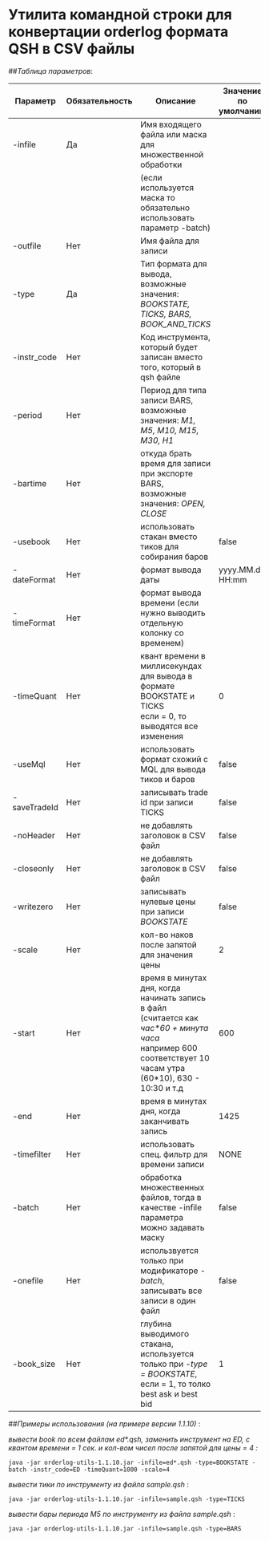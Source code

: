 # Утилита командной строки для конвертации orderlog формата QSH в CSV файлы

##_Таблица параметров_:

| Параметр    | Обязательность | Описание | Значение по умолчанию |
| ----------- | ----------- | ---------- | ------- |
| -infile     | Да       | Имя входящего файла или маска для множественной обработки                      || 
|             |          | (если используется маска то обязательно использовать параметр -batch)||  
| -outfile    | Нет      | Имя файла для записи                      ||
| -type    | Да      | Тип формата для вывода, возможные значения: *BOOKSTATE, TICKS, BARS, BOOK_AND_TICKS* ||
| -instr_code    | Нет      | Код инструмента, который будет записан вместо того, который в qsh файле            ||
| -period    | Нет      | Период для типа записи BARS, возможные значения: *M1, M5, M10, M15, M30, H1*           ||
| -bartime    | Нет      | откуда брать время для записи при экспорте BARS, возможные значения: *OPEN, CLOSE*      ||
| -usebook    | Нет      | использовать стакан вместо тиков для собирания баров     | false|
| -dateFormat   | Нет      | формат вывода даты     | yyyy.MM.dd HH:mm |
| -timeFormat   | Нет      | формат вывода времени (если нужно выводить отдельную колонку со временем)     ||
| -timeQuant   | Нет      | квант времени в миллисекундах для вывода в формате BOOKSTATE и TICKS<br>если = 0, то выводятся все изменения  |0 |
| -useMql   | Нет      | использовать формат схожий с MQL для вывода тиков и баров     | false |
| -saveTradeId   | Нет      | записывать trade id при записи TICKS     | false |
| -noHeader   | Нет      | не добавлять заголовок в CSV файл     | false |
| -closeonly   | Нет      | не добавлять заголовок в CSV файл     | false |
| -writezero   | Нет      | записывать нулевые цены при записи *BOOKSTATE*     | false |
| -scale   | Нет      | кол-во наков после запятой для значения цены     | 2 |
| -start   | Нет      | время в минутах дня, когда начинать запись в файл (считается как *час\*60 + минута часа*<br>например 600 соответствует 10 часам утра (60*10), 630 - 10:30 и т.д    | 600 |
| -end   | Нет      | время в минутах дня, когда заканчивать запись     | 1425 |
| -timefilter   | Нет      | использовать спец. фильтр для времени записи     | NONE |
| -batch   | Нет      | обработка множественных файлов, тогда в качестве -infile параметра можно задавать маску     | false |
| -onefile   | Нет      | использвуется только при модификаторе *-batch*, записывать все записи в один файл     | false |
| -book_size   | Нет      | глубина выводимого стакана, используется только при *-type = BOOKSTATE*, если = 1, то толко best ask и best bid | 1 |


##_Примеры использования_  *(на примере версии 1.1.10)* :

*вывести book по всем файлам ed\*.qsh, заменить инструмент на ED, с квантом времени = 1 сек. и кол-вом чисел после запятой для цены = 4 :*

    java -jar orderlog-utils-1.1.10.jar -infile=ed*.qsh -type=BOOKSTATE -batch -instr_code=ED -timeQuant=1000 -scale=4

*вывести тики по инструменту из файла sample.qsh* :
    
    java -jar orderlog-utils-1.1.10.jar -infile=sample.qsh -type=TICKS    

*вывести бары периода M5 по инструменту из файла sample.qsh* :
    
    java -jar orderlog-utils-1.1.10.jar -infile=sample.qsh -type=BARS    

